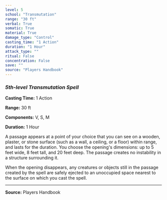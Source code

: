 ```yaml
---
level: 5
school: "Transmutation"
range: "30 ft"
verbal: True
somatic: True
material: True
damage_type: "Control"
casting_time: "1 Action"
duration: "1 Hour"
attack_type: ""
ritual: False
concentration: False
save: ""
source: "Players Handbook"
---
```


### *5th-level Transmutation Spell*

**Casting Time:** 1 Action

**Range:** 30 ft

**Components:** V, S, M

**Duration:** 1 Hour

A passage appears at a point of your choice that you can see on a wooden, plaster, or stone surface (such as a wall, a ceiling, or a floor) within range, and lasts for the duration. You choose the opening's dimensions: up to 5 feet wide, 8 feet tall, and 20 feet deep. The passage creates no instability in a structure surrounding it.
 
 When the opening disappears, any creatures or objects still in the passage created by the spell are safely ejected to an unoccupied space nearest to the surface on which you cast the spell.

---
**Source:** Players Handbook
